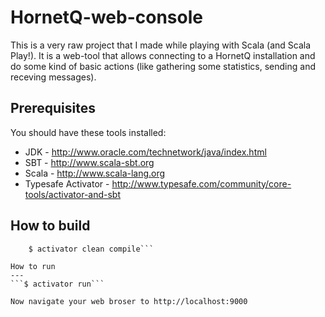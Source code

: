 HornetQ-web-console
===
This is a very raw project that I made while playing with Scala (and Scala Play!). It is a web-tool that allows connecting to a HornetQ installation and do some kind of basic actions (like gathering some statistics, sending and receving messages).

Prerequisites
---
You should have these tools installed:
* JDK - http://www.oracle.com/technetwork/java/index.html
* SBT - http://www.scala-sbt.org
* Scala - http://www.scala-lang.org
* Typesafe Activator - http://www.typesafe.com/community/core-tools/activator-and-sbt

How to build
---
```$ cd project_dir
    $ activator clean compile```

How to run
---
```$ activator run```

Now navigate your web broser to http://localhost:9000
